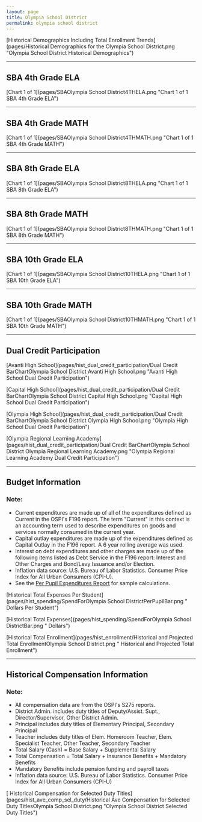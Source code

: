 ```yaml
---
layout: page
title: Olympia School District
permalink: olympia school district
---
```



[Historical Demographics Including Total Enrollment Trends](pages/Historical Demographics for the Olympia School District.png "Olympia School District Historical Demographics")

___

## SBA 4th Grade ELA

[Chart 1 of 1](pages/SBAOlympia School District4THELA.png "Chart 1 of 1 SBA 4th Grade ELA")


___

## SBA 4th Grade MATH

[Chart 1 of 1](pages/SBAOlympia School District4THMATH.png "Chart 1 of 1 SBA 4th Grade MATH")


___

## SBA 8th Grade ELA

[Chart 1 of 1](pages/SBAOlympia School District8THELA.png "Chart 1 of 1 SBA 8th Grade ELA")


___

## SBA 8th Grade MATH

[Chart 1 of 1](pages/SBAOlympia School District8THMATH.png "Chart 1 of 1 SBA 8th Grade MATH")


___

## SBA 10th Grade ELA

[Chart 1 of 1](pages/SBAOlympia School District10THELA.png "Chart 1 of 1 SBA 10th Grade ELA")


___

## SBA 10th Grade MATH

[Chart 1 of 1](pages/SBAOlympia School District10THMATH.png "Chart 1 of 1 SBA 10th Grade MATH")


___

## Dual Credit Participation

[Avanti High School](pages/hist_dual_credit_participation/Dual Credit BarChartOlympia School District Avanti High School.png "Avanti High School Dual Credit Participation")

[Capital High School](pages/hist_dual_credit_participation/Dual Credit BarChartOlympia School District Capital High School.png "Capital High School Dual Credit Participation")

[Olympia High School](pages/hist_dual_credit_participation/Dual Credit BarChartOlympia School District Olympia High School.png "Olympia High School Dual Credit Participation")

[Olympia Regional Learning Academy](pages/hist_dual_credit_participation/Dual Credit BarChartOlympia School District Olympia Regional Learning Academy.png "Olympia Regional Learning Academy Dual Credit Participation")


___

## Budget Information
### Note:
- Current expenditures are made up of all of the expenditures defined as Current in the OSPI's F196 report. The term "Current" in this context is an accounting term used to describe expenditures on goods and services normally consumed in the current year.
- Capital outlay expenditures are made up of the expenditures defined as Capital Outlay in the F196 report. A 6 year rolling average was used.
- Interest on debt expenditures and other charges are made up of the following items listed as Debt Service in the F196 report: Interest and Other Charges and Bond/Levy Issuance and/or Election.
- Inflation data source: U.S. Bureau of Labor Statistics. Consumer Price Index for All Urban Consumers (CPI-U).
- See the [Per Pupil Expenditures Report](report_expenditures) for sample calculations.

[Historical Total Expenses Per Student](pages/hist_spending/SpendForOlympia School DistrictPerPupilBar.png " Dollars Per Student")

[Historical Total Expenses](pages/hist_spending/SpendForOlympia School DistrictBar.png " Dollars")

[Historical Total Enrollment](pages/hist_enrollment/Historical and Projected Total EnrollmentOlympia School District.png " Historical and Projected Total Enrollment")


___

## Historical Compensation Information
### Note:
- All compensation data are from the OSPI's S275 reports.
- District Admin. includes duty titles of Deputy/Assist. Supt., Director/Supervisor, Other District Admin.
- Principal includes duty titles of Elementary Principal, Secondary Principal
- Teacher includes duty titles of Elem. Homeroom Teacher, Elem. Specialist Teacher, Other Teacher, Secondary Teacher
- Total Salary (Cash) = Base Salary + Supplemental Salary
- Total Compensation = Total Salary + Insurance Benefits + Mandatory Benefits
- Mandatory Benefits include pension funding and payroll taxes
- Inflation data source: U.S. Bureau of Labor Statistics. Consumer Price Index for All Urban Consumers (CPI-U)

[ Historical Compensation for Selected Duty Titles](pages/hist_ave_comp_sel_duty/Historical Ave Compensation for Selected Duty TitlesOlympia School District.png "Olympia School District Selected Duty Titles")

